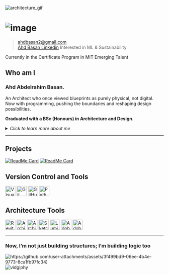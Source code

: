 ![architecture_gif](https://bit.ly/3VPax3Y)
<!-- The following Image link is intentionally Inline-Html -->
# ![image](https://media4.giphy.com/media/v1.Y2lkPTc5MGI3NjExNWV2OXVmaGxqdnM2YzBpYTJtZ2pvcjc2eWI4OWswYmlnZG5kMHoxdSZlcD12MV9pbnRlcm5hbF9naWZfYnlfaWQmY3Q9dHM/ulZ7gQQz9jwZzv224n/giphy.webp)

> [ahdbasan2@gmail.com](mailto:ahdbasan2@gmail.com)  
> [Ahd Basan Linkedin](https://www.linkedin.com/in/ahdomerabdelrahim/)
> Interested in ML & Sustainability
<!-- Intentional trailing space for new paragraph -->

Currently in the Certificate Program in MIT Emerging Talent

## Who am I

### **Ahd Abdelrahim Basan.**  

An Architect who once viewed blueprints as purely physical, not digital.  
Now with programming, pushing the boundaries and reshaping design possibilities.  

**Graduated with a BSc (Honours) in Architecture and Design.**
<!-- This also is intentionally inline-html for collapsible content -->
<details>
<summary><em>Click to learn more about me</em></summary>

### ✨ Building Narratives

Fascinated by how the worlds of **sustainable technologies and
data science** can come together to reshape the ever-changing future.  
Through [architecture][a] and programming or [AI driven solutions][a2];  
 my goal is simple: **make things better**  
 
[a]: https://tinyurl.com/369yu4y8
[a2]: https://tinyurl.com/3v5bapzc

I thrive in collaborative, research-driven environments and believe in creating solutions that blend creativity, functionality, and innovation.

```text
Winston Churchill once said:
    We shape our buildings; thereafter, they shape us.
```

</details>

----

## Projects

[![ReadMe Card](https://github-readme-stats.vercel.app/api/pin/?username=MIT-Emerging-Talent&repo=ET6-CDSP-group-08-repo)](https://github.com/MIT-Emerging-Talent/ET6-CDSP-group-08-repo)
[![ReadMe Card](https://github-readme-stats.vercel.app/api/pin/?username=MIT-Emerging-Talent&repo=ET6-foundations-group-28)](https://github.com/MIT-Emerging-Talent/ET6-foundations-group-28)


## Version Control and Tools

<!-- The following image is intentionally inline - HTML to align them left. -->
<p align="left">
  <img src="https://upload.wikimedia.org/wikipedia/commons/9/9a/Visual_Studio_Code_1.35_icon.svg"
       alt="Visual Studio Code"
       width="32"
       height="32"/>
  <img src="https://upload.wikimedia.org/wikipedia/commons/3/3f/Git_icon.svg"
       alt="Git"
       width="32"
       height="32"/>
  <img src="https://upload.wikimedia.org/wikipedia/commons/9/91/Octicons-mark-github.svg"
       alt="GitHub"
       width="32"
       height="32"/>
  <img src="https://upload.wikimedia.org/wikipedia/commons/c/c3/Python-logo-notext.svg"
       alt="Python"
       width="32"
       height="32"/>
</p>

## Architecture Tools

<!-- The following image is intentionally inline - HTML to align them left. -->
<p align="left">
  <img src="https://github.com/user-attachments/assets/cbca70e2-70b1-4465-833e-2624774d3018"
       alt="Revit"
       width="32"
       height="32"/>
  <img src="https://www.svgrepo.com/show/329977/archicad.svg"
       alt="ArchiCAD"
       width="30"
       height="32"/>
  <img src="https://www.svgrepo.com/show/330006/autodesk.svg"
       alt="ArchiCAD"
       width="32"
       height="32"/>
  <img src="https://www.svgrepo.com/show/473788/sketchup.svg"
       alt="Sketchup"
       width="32"
       height="32"/>
  <img src="https://img.icons8.com/?size=100&id=0Vweftv5PCox&format=png&color=000000"
       alt="Lumion"
       width="32"
       height="32"/>
  <img src="https://www.svgrepo.com/show/305659/adobe-illustrator.svg"
       alt="Adobe Illustrator"
       width="32"
       height="32"/>
  <img src="https://www.svgrepo.com/show/41189/adobe-photoshop-logo.svg"
       alt="Adobe Photoshop"
       width="32"
       height="32"/>
</p>

---

### Now, I’m not just building structures; I’m building logic too

<!-- The following link is intentionally left as it is  -->
![https://github.com/user-attachments/assets/3f499bd9-06ee-4b4e-9773-8ca1fb97fc34)](https://media4.giphy.com/media/v1.Y2lkPTc5MGI3NjExMHoxcm5rMWRtdTdyN3RsbDdpbGFjYW1hYXB5MHYycDlydXk2djAxdSZlcD12MV9pbnRlcm5hbF9naWZfYnlfaWQmY3Q9Zw/LyEzc55maIvssTrfW6/giphy.webp)
![vidgiphy](https://media1.giphy.com/media/v1.Y2lkPTc5MGI3NjExaGc0dzVoOG52bzEzZXJ2bnhnOXIyZXBkNWxjZmJiMDk2bTF4NzFldiZlcD12MV9pbnRlcm5hbF9naWZfYnlfaWQmY3Q9Zw/NKA63NRZZQ52Nvjzvs/giphy.webp)

<!-- Exit code error: mixed use of markdown and HTML  -->
